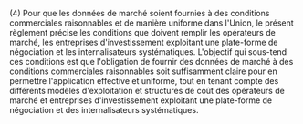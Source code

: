 (4) Pour que les données de marché soient fournies à des conditions commerciales raisonnables et de manière uniforme dans l'Union, le présent règlement précise les conditions que doivent remplir les opérateurs de marché, les entreprises d'investissement exploitant une plate-forme de négociation et les internalisateurs systématiques. L'objectif qui sous-tend ces conditions est que l'obligation de fournir des données de marché à des conditions commerciales raisonnables soit suffisamment claire pour en permettre l'application effective et uniforme, tout en tenant compte des différents modèles d'exploitation et structures de coût des opérateurs de marché et entreprises d'investissement exploitant une plate-forme de négociation et des internalisateurs systématiques.